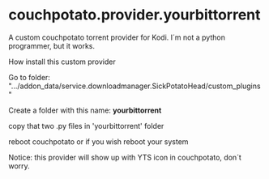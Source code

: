 # couchpotato.provider.yourbittorrent

A custom couchpotato torrent provider for Kodi. I´m not a python programmer, but it works.

How install this custom provider

Go to folder: ".../addon_data/service.downloadmanager.SickPotatoHead/custom_plugins"

Create a folder with this name: __yourbittorrent__

copy that two .py files in 'yourbittorrent' folder

reboot couchpotato or if you wish reboot your system

Notice: this provider will show up with YTS icon in couchpotato, don´t worry.
